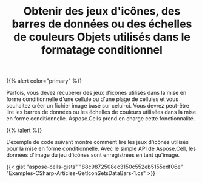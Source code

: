 ﻿---
title: Obtenir des jeux d'icônes, des barres de données ou des échelles de couleurs Objets utilisés dans le formatage conditionnel
type: docs
weight: 10
url: /fr/net/get-icon-sets-data-bars-or-color-scales-objects-used-in-conditional-formatting/
---
{{% alert color="primary" %}} 

Parfois, vous devez récupérer des jeux d'icônes utilisés dans la mise en forme conditionnelle d'une cellule ou d'une plage de cellules et vous souhaitez créer un fichier image basé sur celui-ci. Vous devrez peut-être lire les barres de données ou les échelles de couleurs utilisées dans la mise en forme conditionnelle. Aspose.Cells prend en charge cette fonctionnalité.

{{% /alert %}} 

L'exemple de code suivant montre comment lire les jeux d'icônes utilisés pour la mise en forme conditionnelle. Avec le simple API de Aspose.Cell, les données d'image du jeu d'icônes sont enregistrées en tant qu'image.



{{< gist "aspose-cells-gists" "88c9872508ec3150c552eb5155edf06e" "Examples-CSharp-Articles-GetIconSetsDataBars-1.cs" >}}
